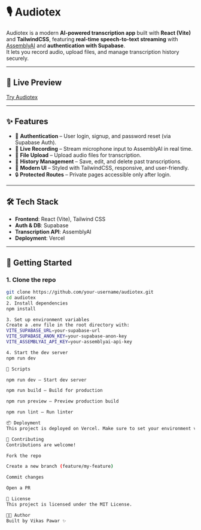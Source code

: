 # 🎙️ Audiotex

Audiotex is a modern **AI-powered transcription app** built with **React (Vite)** and **TailwindCSS**, featuring **real-time speech-to-text streaming** with [AssemblyAI](https://www.assemblyai.com/) and **authentication with Supabase**.  
It lets you record audio, upload files, and manage transcription history securely.

---

## 🔗 Live Preview

[Try Audiotex ](https://audiotex-kappa.vercel.app/) 

---

## ✨ Features
- 🔐 **Authentication** – User login, signup, and password reset (via Supabase Auth).  
- 🎤 **Live Recording** – Stream microphone input to AssemblyAI in real time.  
- 📂 **File Upload** – Upload audio files for transcription.  
- 📝 **History Management** – Save, edit, and delete past transcriptions.  
- 🎨 **Modern UI** – Styled with TailwindCSS, responsive, and user-friendly.  
- 🔒 **Protected Routes** – Private pages accessible only after login.  

---

## 🛠️ Tech Stack
- **Frontend**: React (Vite), Tailwind CSS  
- **Auth & DB**: Supabase  
- **Transcription API**: AssemblyAI  
- **Deployment**: Vercel  

---

## 🚀 Getting Started

### 1. Clone the repo
```bash
git clone https://github.com/your-username/audiotex.git
cd audiotex
2. Install dependencies
npm install

3. Set up environment variables
Create a .env file in the root directory with:
VITE_SUPABASE_URL=your-supabase-url
VITE_SUPABASE_ANON_KEY=your-supabase-anon-key
VITE_ASSEMBLYAI_API_KEY=your-assemblyai-api-key

4. Start the dev server
npm run dev

📜 Scripts

npm run dev – Start dev server

npm run build – Build for production

npm run preview – Preview production build

npm run lint – Run linter

📦 Deployment
This project is deployed on Vercel. Make sure to set your environment variables in the Vercel dashboard.

🤝 Contributing
Contributions are welcome!

Fork the repo

Create a new branch (feature/my-feature)

Commit changes

Open a PR

📄 License
This project is licensed under the MIT License.

👨‍💻 Author
Built by Vikas Pawar ✨
